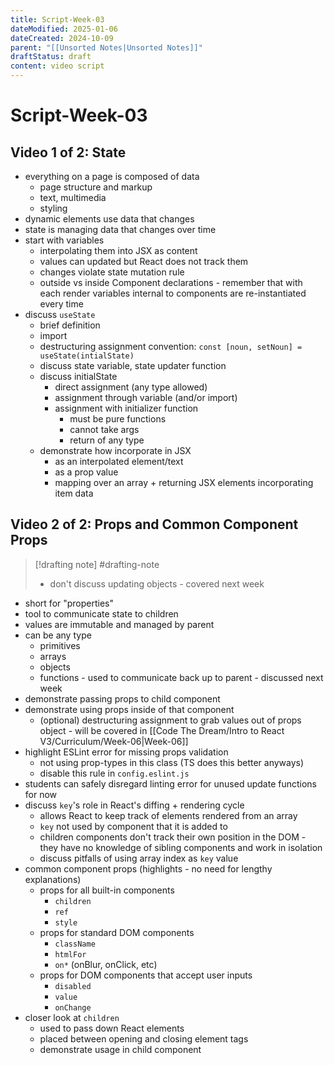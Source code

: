```yaml
---
title: Script-Week-03
dateModified: 2025-01-06
dateCreated: 2024-10-09
parent: "[[Unsorted Notes|Unsorted Notes]]"
draftStatus: draft
content: video script
---
```


# Script-Week-03

## Video 1 of 2: State

- everything on a page is composed of data
	- page structure and markup
	- text, multimedia
	- styling
- dynamic elements use data that changes
- state is managing data that changes over time
- start with variables
	- interpolating them into JSX as content
	- values can updated but React does not track them
	- changes violate state mutation rule
	- outside vs inside Component declarations - remember that with each render variables internal to components are re-instantiated every time
- discuss `useState`
	- brief definition
	- import
	- destructuring assignment convention: `const [noun, setNoun] = useState(intialState)`
	- discuss state variable, state updater function
	- discuss initialState
		- direct assignment (any type allowed)
		- assignment through variable (and/or import)
		- assignment with initializer function
			- must be pure functions
			- cannot take args
			- return of any type
	- demonstrate how incorporate in JSX
		- as an interpolated element/text
		- as a prop value
		- mapping over an array + returning JSX elements incorporating item data

## Video 2 of 2: Props and Common Component Props

> [!drafting note] #drafting-note
> - don't discuss updating objects - covered next week

- short for "properties"
- tool to communicate state to children
- values are immutable and managed by parent
- can be any type
	- primitives
	- arrays
	- objects
	- functions - used to communicate back up to parent - discussed next week
- demonstrate passing props to child component
- demonstrate using props inside of that component
	- (optional) destructuring assignment to grab values out of props object - will be covered in [[Code The Dream/Intro to React V3/Curriculum/Week-06|Week-06]]
- highlight ESLint error for missing props validation
	- not using prop-types in this class (TS does this better anyways)
	- disable this rule in `config.eslint.js`
- students can safely disregard linting error for unused update functions for now
- discuss `key`'s role in React's diffing + rendering cycle
	- allows React to keep track of elements rendered from an array
	- `key` not used by component that it is added to
	- children components don't track their own position in the DOM - they have no knowledge of sibling components and work in isolation
	- discuss pitfalls of using array index as `key` value
- common component props (highlights - no need for lengthy explanations)
	- props for all built-in components
		- `children`
		- `ref`
		- `style`
	- props for standard DOM components
		- `className`
		- `htmlFor`
		- `on*` (onBlur, onClick, etc)
	- props for DOM components that accept user inputs
		- `disabled`
		- `value`
		- `onChange`
- closer look at `children`
	- used to pass down React elements
	- placed between opening and closing element tags
	- demonstrate usage in child component
